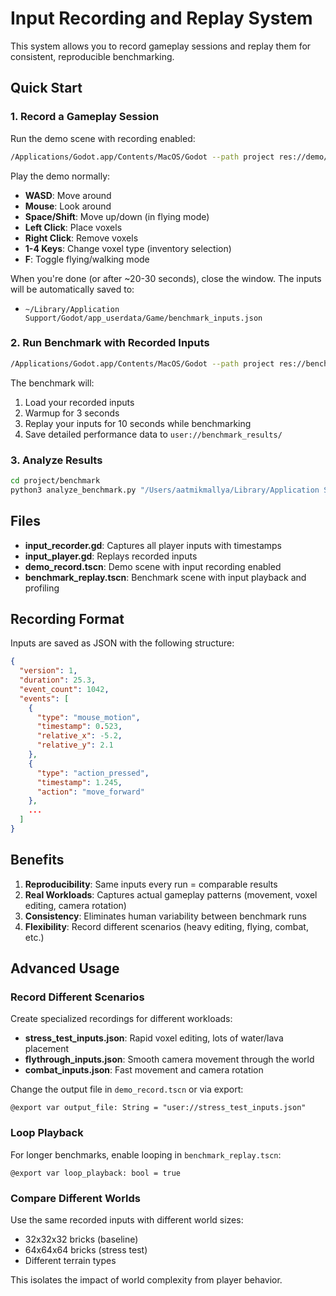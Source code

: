 # Input Recording and Replay System

This system allows you to record gameplay sessions and replay them for consistent, reproducible benchmarking.

## Quick Start

### 1. Record a Gameplay Session

Run the demo scene with recording enabled:

```bash
/Applications/Godot.app/Contents/MacOS/Godot --path project res://demo/demo_record.tscn
```

Play the demo normally:
- **WASD**: Move around
- **Mouse**: Look around
- **Space/Shift**: Move up/down (in flying mode)
- **Left Click**: Place voxels
- **Right Click**: Remove voxels
- **1-4 Keys**: Change voxel type (inventory selection)
- **F**: Toggle flying/walking mode

When you're done (or after ~20-30 seconds), close the window. The inputs will be automatically saved to:
- `~/Library/Application Support/Godot/app_userdata/Game/benchmark_inputs.json`

### 2. Run Benchmark with Recorded Inputs

```bash
/Applications/Godot.app/Contents/MacOS/Godot --path project res://benchmark/benchmark_replay.tscn
```

The benchmark will:
1. Load your recorded inputs
2. Warmup for 3 seconds
3. Replay your inputs for 10 seconds while benchmarking
4. Save detailed performance data to `user://benchmark_results/`

### 3. Analyze Results

```bash
cd project/benchmark
python3 analyze_benchmark.py "/Users/aatmikmallya/Library/Application Support/Godot/app_userdata/Game/benchmark_results/benchmark_YYYY-MM-DD_HH-MM-SS_detailed.csv"
```

## Files

- **input_recorder.gd**: Captures all player inputs with timestamps
- **input_player.gd**: Replays recorded inputs
- **demo_record.tscn**: Demo scene with input recording enabled
- **benchmark_replay.tscn**: Benchmark scene with input playback and profiling

## Recording Format

Inputs are saved as JSON with the following structure:

```json
{
  "version": 1,
  "duration": 25.3,
  "event_count": 1042,
  "events": [
    {
      "type": "mouse_motion",
      "timestamp": 0.523,
      "relative_x": -5.2,
      "relative_y": 2.1
    },
    {
      "type": "action_pressed",
      "timestamp": 1.245,
      "action": "move_forward"
    },
    ...
  ]
}
```

## Benefits

1. **Reproducibility**: Same inputs every run = comparable results
2. **Real Workloads**: Captures actual gameplay patterns (movement, voxel editing, camera rotation)
3. **Consistency**: Eliminates human variability between benchmark runs
4. **Flexibility**: Record different scenarios (heavy editing, flying, combat, etc.)

## Advanced Usage

### Record Different Scenarios

Create specialized recordings for different workloads:
- **stress_test_inputs.json**: Rapid voxel editing, lots of water/lava placement
- **flythrough_inputs.json**: Smooth camera movement through the world
- **combat_inputs.json**: Fast movement and camera rotation

Change the output file in `demo_record.tscn` or via export:

```gdscript
@export var output_file: String = "user://stress_test_inputs.json"
```

### Loop Playback

For longer benchmarks, enable looping in `benchmark_replay.tscn`:

```gdscript
@export var loop_playback: bool = true
```

### Compare Different Worlds

Use the same recorded inputs with different world sizes:
- 32x32x32 bricks (baseline)
- 64x64x64 bricks (stress test)
- Different terrain types

This isolates the impact of world complexity from player behavior.
